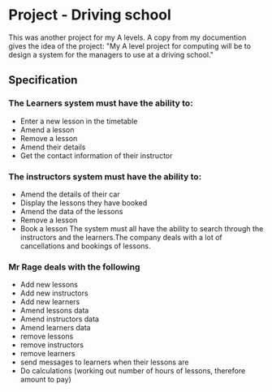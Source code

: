 # Project - Driving school
This was another project for my A levels. A copy from my documention gives the idea of the project:
"My A level project for computing will be to design a system for the managers to use at a
driving school."

## Specification

### The Learners system must have the ability to:
- Enter a new lesson in the timetable
- Amend a lesson
- Remove a lesson
- Amend their details
- Get the contact information of their instructor
### The instructors system must have the ability to:
- Amend the details of their car
- Display the lessons they have booked
- Amend the data of the lessons
- Remove a lesson
- Book a lesson
The system must all have the ability to search through the instructors and the learners.The company deals with a lot of cancellations and bookings of lessons. 
### Mr Rage deals with the following
- Add new lessons
- Add new instructors
- Add new learners
- Amend lessons data
- Amend instructors data
- Amend learners data
- remove lessons
- remove instructors
- remove learners
- send messages to learners when their lessons are
- Do calculations (working out number of hours of lessons, therefore amount to pay)
